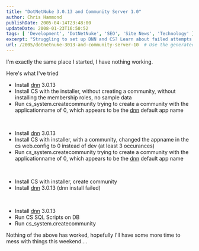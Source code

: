 ```yaml
---
title: "DotNetNuke 3.0.13 and Community Server 1.0"
author: Chris Hammond
publishDate: 2005-04-14T23:48:00
updateDate: 2008-01-23T16:50:52
tags: [ 'Development', 'DotNetNuke', 'SEO', 'Site News', 'Technology' ]
excerpt: "Struggling to set up DNN and CS? Learn about failed attempts creating a community & app name issues in this informative blog post."
url: /2005/dotnetnuke-3013-and-community-server-10  # Use the generated URL with year
---
```

<P>I'm exactly the same place I started, I have nothing working.</P> <P>Here's what I've tried</P> <UL> <LI>Install <a title="DotNetNuke.com" href="https://www.dotnetnuke.com" target="_blank">dnn</a> 3.0.13</LI> <LI>Install CS with the installer, without creating a community, without installing the membership roles, no sample data</LI> <LI>Run cs_system.createcommunity trying to create a community with the applicationname of 0, which&nbsp;appears to be&nbsp;the <a title="DotNetNuke.com" href="https://www.dotnetnuke.com" target="_blank">dnn</a> default app name</LI></UL> <P>&nbsp;</P> <UL> <LI>Install <a title="DotNetNuke.com" href="https://www.dotnetnuke.com" target="_blank">dnn</a> 3.0.13</LI> <LI>Install CS with installer, with a community, changed the appname in the cs web.config to 0 instead of dev (at least 3 occurances)</LI> <LI>Run cs_system.createcommunity trying to create a community with the applicationname of 0, which&nbsp;appears to be&nbsp;the <a title="DotNetNuke.com" href="https://www.dotnetnuke.com" target="_blank">dnn</a> default app name</LI></UL> <P>&nbsp;</P> <UL> <LI>Install CS with installer, create community</LI> <LI>Install <a title="DotNetNuke.com" href="https://www.dotnetnuke.com" target="_blank">dnn</a> 3.0.13 (dnn install failed)</LI></UL> <P>&nbsp;</P> <UL> <LI>Install <a title="DotNetNuke.com" href="https://www.dotnetnuke.com" target="_blank">dnn</a> 3.0.13</LI> <LI>Run CS SQL Scripts on DB</LI> <LI>Run cs_system.createcommunity</LI></UL> <P>Nothing of the above has worked, hopefully I'll have some more time to mess with things this weekend....</P>

